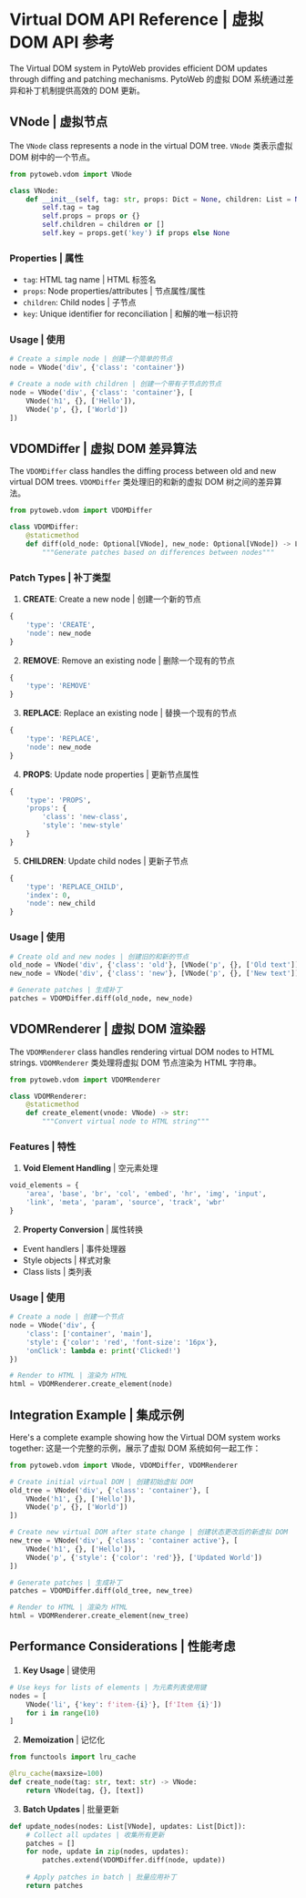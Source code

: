 # Virtual DOM API Reference | 虚拟 DOM API 参考

The Virtual DOM system in PytoWeb provides efficient DOM updates through diffing and patching mechanisms.
PytoWeb 的虚拟 DOM 系统通过差异和补丁机制提供高效的 DOM 更新。

## VNode | 虚拟节点

The `VNode` class represents a node in the virtual DOM tree.
`VNode` 类表示虚拟 DOM 树中的一个节点。

```python
from pytoweb.vdom import VNode

class VNode:
    def __init__(self, tag: str, props: Dict = None, children: List = None):
        self.tag = tag
        self.props = props or {}
        self.children = children or []
        self.key = props.get('key') if props else None
```

### Properties | 属性

- `tag`: HTML tag name | HTML 标签名
- `props`: Node properties/attributes | 节点属性/属性
- `children`: Child nodes | 子节点
- `key`: Unique identifier for reconciliation | 和解的唯一标识符

### Usage | 使用

```python
# Create a simple node | 创建一个简单的节点
node = VNode('div', {'class': 'container'})

# Create a node with children | 创建一个带有子节点的节点
node = VNode('div', {'class': 'container'}, [
    VNode('h1', {}, ['Hello']),
    VNode('p', {}, ['World'])
])
```

## VDOMDiffer | 虚拟 DOM 差异算法

The `VDOMDiffer` class handles the diffing process between old and new virtual DOM trees.
`VDOMDiffer` 类处理旧的和新的虚拟 DOM 树之间的差异算法。

```python
from pytoweb.vdom import VDOMDiffer

class VDOMDiffer:
    @staticmethod
    def diff(old_node: Optional[VNode], new_node: Optional[VNode]) -> List[Dict]:
        """Generate patches based on differences between nodes"""
```

### Patch Types | 补丁类型

1. **CREATE**: Create a new node | 创建一个新的节点
```python
{
    'type': 'CREATE',
    'node': new_node
}
```

2. **REMOVE**: Remove an existing node | 删除一个现有的节点
```python
{
    'type': 'REMOVE'
}
```

3. **REPLACE**: Replace an existing node | 替换一个现有的节点
```python
{
    'type': 'REPLACE',
    'node': new_node
}
```

4. **PROPS**: Update node properties | 更新节点属性
```python
{
    'type': 'PROPS',
    'props': {
        'class': 'new-class',
        'style': 'new-style'
    }
}
```

5. **CHILDREN**: Update child nodes | 更新子节点
```python
{
    'type': 'REPLACE_CHILD',
    'index': 0,
    'node': new_child
}
```

### Usage | 使用

```python
# Create old and new nodes | 创建旧的和新的节点
old_node = VNode('div', {'class': 'old'}, [VNode('p', {}, ['Old text'])])
new_node = VNode('div', {'class': 'new'}, [VNode('p', {}, ['New text'])])

# Generate patches | 生成补丁
patches = VDOMDiffer.diff(old_node, new_node)
```

## VDOMRenderer | 虚拟 DOM 渲染器

The `VDOMRenderer` class handles rendering virtual DOM nodes to HTML strings.
`VDOMRenderer` 类处理将虚拟 DOM 节点渲染为 HTML 字符串。

```python
from pytoweb.vdom import VDOMRenderer

class VDOMRenderer:
    @staticmethod
    def create_element(vnode: VNode) -> str:
        """Convert virtual node to HTML string"""
```

### Features | 特性

1. **Void Element Handling** | 空元素处理
```python
void_elements = {
    'area', 'base', 'br', 'col', 'embed', 'hr', 'img', 'input',
    'link', 'meta', 'param', 'source', 'track', 'wbr'
}
```

2. **Property Conversion** | 属性转换
- Event handlers | 事件处理器
- Style objects | 样式对象
- Class lists | 类列表

### Usage | 使用

```python
# Create a node | 创建一个节点
node = VNode('div', {
    'class': ['container', 'main'],
    'style': {'color': 'red', 'font-size': '16px'},
    'onClick': lambda e: print('Clicked!')
})

# Render to HTML | 渲染为 HTML
html = VDOMRenderer.create_element(node)
```

## Integration Example | 集成示例

Here's a complete example showing how the Virtual DOM system works together:
这是一个完整的示例，展示了虚拟 DOM 系统如何一起工作：

```python
from pytoweb.vdom import VNode, VDOMDiffer, VDOMRenderer

# Create initial virtual DOM | 创建初始虚拟 DOM
old_tree = VNode('div', {'class': 'container'}, [
    VNode('h1', {}, ['Hello']),
    VNode('p', {}, ['World'])
])

# Create new virtual DOM after state change | 创建状态更改后的新虚拟 DOM
new_tree = VNode('div', {'class': 'container active'}, [
    VNode('h1', {}, ['Hello']),
    VNode('p', {'style': {'color': 'red'}}, ['Updated World'])
])

# Generate patches | 生成补丁
patches = VDOMDiffer.diff(old_tree, new_tree)

# Render to HTML | 渲染为 HTML
html = VDOMRenderer.create_element(new_tree)
```

## Performance Considerations | 性能考虑

1. **Key Usage** | 键使用
```python
# Use keys for lists of elements | 为元素列表使用键
nodes = [
    VNode('li', {'key': f'item-{i}'}, [f'Item {i}'])
    for i in range(10)
]
```

2. **Memoization** | 记忆化
```python
from functools import lru_cache

@lru_cache(maxsize=100)
def create_node(tag: str, text: str) -> VNode:
    return VNode(tag, {}, [text])
```

3. **Batch Updates** | 批量更新
```python
def update_nodes(nodes: List[VNode], updates: List[Dict]):
    # Collect all updates | 收集所有更新
    patches = []
    for node, update in zip(nodes, updates):
        patches.extend(VDOMDiffer.diff(node, update))
    
    # Apply patches in batch | 批量应用补丁
    return patches
```

```
